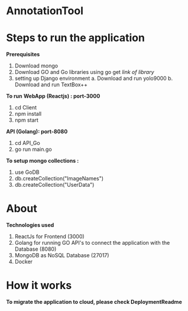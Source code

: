 # AnnotationTool

# Steps to run the application

**Prerequisites**

1. Download mongo
2. Download GO and Go libraries using go get _link of library_
3. setting up Django environment
   a. Download and run yolo9000
   b. Download and run TextBox++

**To run**
**WebApp (Reactjs) : port-3000**

1. cd Client
2. npm install
3. npm start

**API (Golang): port-8080**

1. cd API_Go
2. go run main.go

**To setup mongo collections :**

1. use GoDB
2. db.createCollection("ImageNames")
3. db.createCollection("UserData")

# About

**Technologies used**

1. ReactJs for Frontend (3000)
2. Golang for running GO API's to connect the application with the Database (8080)
3. MongoDB as NoSQL Database (27017)
4. Docker

# How it works

**To migrate the application to cloud, please check DeploymentReadme**
